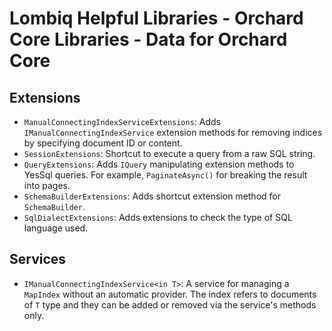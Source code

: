 # Lombiq Helpful Libraries - Orchard Core Libraries - Data for Orchard Core

## Extensions

- `ManualConnectingIndexServiceExtensions`: Adds `IManualConnectingIndexService` extension methods for removing indices by specifying document ID or content.
- `SessionExtensions`: Shortcut to execute a query from a raw SQL string.
- `QueryExtensions`: Adds `IQuery` manipulating extension methods to YesSql queries. For example, `PaginateAsync()` for breaking the result into pages.
- `SchemaBuilderExtensions`: Adds shortcut extension method for `SchemaBuilder`.
- `SqlDialectExtensions`: Adds extensions to check the type of SQL language used.

## Services

- `IManualConnectingIndexService<in T>`: A service for managing a `MapIndex` without an automatic provider. The index refers to documents of `T` type and they can be added or removed via the service's methods only.
